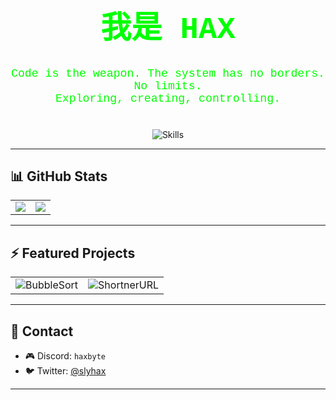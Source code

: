<div align="center">

  <h1 style="font-family: 'Courier New', monospace; color: #00FF00; font-size: 3.5em;">
    我是 HAX
  </h1>

  <p style="font-family: 'Courier New', monospace; color: #00FF00; font-size: 1.3em;">
    Code is the weapon. The system has no borders. No limits.<br/>
    Exploring, creating, controlling.
  </p>

  <img src="https://skillicons.dev/icons?i=c,ts,js,java,python,html,css,nodejs,mongodb,express,flask,vim,neovim,sublime"
       alt="Skills" style="margin-top: 20px;" />

</div>

---

## 📊 GitHub Stats

<div align="center">
  <table>
    <tr>
      <td>
        <img src="https://github-readme-stats.vercel.app/api?username=slyhax&show_icons=true&theme=react&hide_border=true" />
      </td>
      <td>
        <img src="https://github-readme-stats.vercel.app/api/top-langs/?username=slyhax&layout=compact&theme=react&hide_border=true" />
      </td>
    </tr>
  </table>
</div>

---

## ⚡ Featured Projects

<div align="center">
  <table>
    <tr>
      <td>
        <img src="https://github-readme-stats.vercel.app/api/pin/?username=slyhax&repo=bubbleSort&theme=react&hide_border=true" alt="BubbleSort" />
      </td>
      <td>
        <img src="https://github-readme-stats.vercel.app/api/pin/?username=slyhax&repo=shortURL&theme=react&hide_border=true" alt="ShortnerURL" />
      </td>
    </tr>
  </table>
</div>

---

## 📡 Contact

- 🎮 Discord: `haxbyte`
- 🐦 Twitter: [@slyhax](https://twitter.com/slyhax)

---
